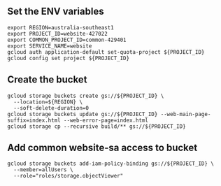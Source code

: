 ## Set the ENV variables
```
export REGION=australia-southeast1
export PROJECT_ID=website-427022
export COMMON_PROJECT_ID=common-429401
export SERVICE_NAME=website
gcloud auth application-default set-quota-project ${PROJECT_ID} 
gcloud config set project ${PROJECT_ID}
```

## Create the bucket
```
gcloud storage buckets create gs://${PROJECT_ID} \
  --location=${REGION} \
  --soft-delete-duration=0
gcloud storage buckets update gs://${PROJECT_ID} --web-main-page-suffix=index.html --web-error-page=index.html
gcloud storage cp --recursive build/** gs://${PROJECT_ID}
```

## Add common website-sa access to bucket 
```
gcloud storage buckets add-iam-policy-binding gs://${PROJECT_ID} \
  --member=allUsers \
  --role="roles/storage.objectViewer"
```



